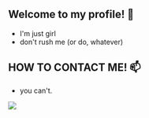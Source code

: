 ## Welcome to my profile! 🖤

 - I'm just girl
 - don't rush me (or do, whatever)

 ## HOW TO CONTACT ME! 📫

- you can't.


![](https://i.giphy.com/media/v1.Y2lkPTc5MGI3NjExazFjNXU5czFzMGFhejZsdDQ4MjNwMDN2OXIwM3drZWcwd25vbzdrZSZlcD12MV9pbnRlcm5hbF9naWZfYnlfaWQmY3Q9Zw/h345U7wVploEdr8iNz/giphy.gif)
